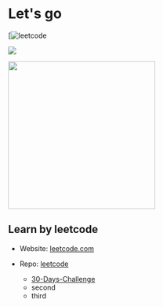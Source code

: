 <h1>Let's go</h1>

[![leetcode](https://github.com/doducthao/Learn-Programming---Python/tree/master/leetcode)

![](https://jitpack.io/v/AppIntro/AppIntro.svg)
 

<img src = "https://encrypted-tbn0.gstatic.com/images?q=tbn%3AANd9GcSUaAgJtdRpiUhSt4aqNLQ4IXNZ1NaGxYqRAh51P2LBqxGwxFbT&usqp=CAU"
style = "width:300px; height:300px;"/>

<h2>Learn by leetcode</h2>

  - <p>Website: <a href = "https://leetcode.com">leetcode.com</a></p>
  
  - <p>Repo: <a href = "./leetcode">leetcode</a></p>
  
    - <a href = "./leetcode/30daysChallenge/">30-Days-Challenge</a>
    - second
    - third
  
